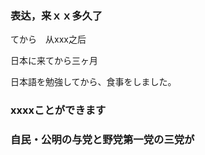 ### 表达，来ｘｘ多久了 

てから　从xxx之后

日本に来てから三ヶ月

日本語を勉強してから、食事をしました。

### xxxxことができます

### 自民・公明の与党と野党第一党の三党が